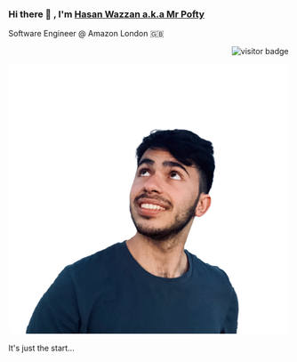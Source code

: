 ### Hi there 👋 , I'm [Hasan Wazzan a.k.a Mr Pofty](https://www.github.com/MrPofty)
Software Engineer @ Amazon London 🇬🇧 

<p  align="right"><img src="https://visitor-badge.laobi.icu/badge?page_id=MrPofty" alt="visitor badge"/></p>



![Hasan Wazzan](personal-photo.png)


It's just the start...
